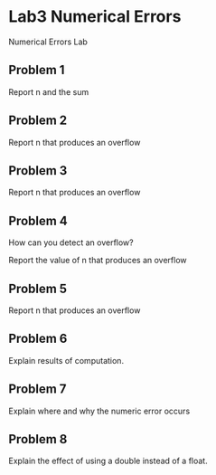 # Lab3 Numerical Errors <name-here>
Numerical Errors Lab

## Problem 1
Report n and the sum

## Problem 2
Report n that produces an overflow

## Problem 3
Report n that produces an overflow

## Problem 4
How can you detect an overflow?

Report the value of n that produces an overflow

## Problem 5
Report n that produces an overflow

## Problem 6
Explain results of computation.

## Problem 7
Explain where and why the numeric error occurs

## Problem 8
Explain the effect of using a double instead of a float.
